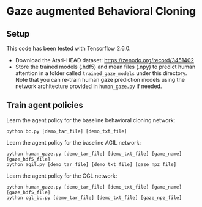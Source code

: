 # Gaze augmented Behavioral Cloning #

## Setup
This code has been tested with Tensorflow 2.6.0.

* Download the Atari-HEAD dataset: https://zenodo.org/record/3451402
* Store the trained models (.hdf5) and mean files (.npy) to predict human attention in a folder called `trained_gaze_models` under this directory. Note that you can re-train human gaze prediction models using the network architecture provided in `human_gaze.py` if needed.


## Train agent policies
Learn the agent policy for the baseline behavioral cloning network:
```
python bc.py [demo_tar_file] [demo_txt_file]
```

Learn the agent policy for the baseline AGIL network:
```
python human_gaze.py [demo_tar_file] [demo_txt_file] [game_name] [gaze_hdf5_file]
python agil.py [demo_tar_file] [demo_txt_file] [gaze_npz_file]
```

Learn the agent policy for the CGL network:
```
python human_gaze.py [demo_tar_file] [demo_txt_file] [game_name] [gaze_hdf5_file]
python cgl_bc.py [demo_tar_file] [demo_txt_file] [gaze_npz_file]
```